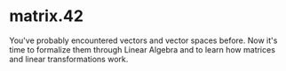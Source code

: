 # matrix.42
You've probably encountered vectors and vector spaces before. Now it's time to formalize them through Linear Algebra and to learn how matrices and linear transformations work.
